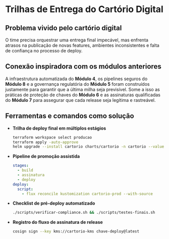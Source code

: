 # Trilhas de Entrega do Cartório Digital

## Problema vivido pelo cartório digital

O time precisa orquestrar uma entrega final impecável, mas enfrenta atrasos na publicação de novas features, ambientes inconsistentes e falta de confiança no processo de deploy.

## Conexão inspiradora com os módulos anteriores

A infraestrutura automatizada do **Módulo 4**, os pipelines seguros do **Módulo 8** e a governança regulatória do **Módulo 5** foram construídos justamente para garantir que a última milha seja previsível. Some a isso as práticas de proteção de chaves do **Módulo 6** e as assinaturas qualificadas do **Módulo 7** para assegurar que cada release seja legítima e rastreável.

## Ferramentas e comandos como solução

- **Trilha de deploy final em múltiplos estágios**
  ```bash
  terraform workspace select producao
  terraform apply -auto-approve
  helm upgrade --install cartorio charts/cartorio -n cartorio --values values/producao.yaml
  ```
- **Pipeline de promoção assistida**
  ```yaml
  stages:
    - build
    - assinatura
    - deploy
  deploy:
    script:
      - flux reconcile kustomization cartorio-prod --with-source
  ```
- **Checklist de pré-deploy automatizado**
  ```bash
  ./scripts/verificar-compliance.sh && ./scripts/testes-finais.sh
  ```
- **Registro do fluxo de assinatura de release**
  ```bash
  cosign sign --key kms://cartorio-kms chave-deploy@latest
  ```
